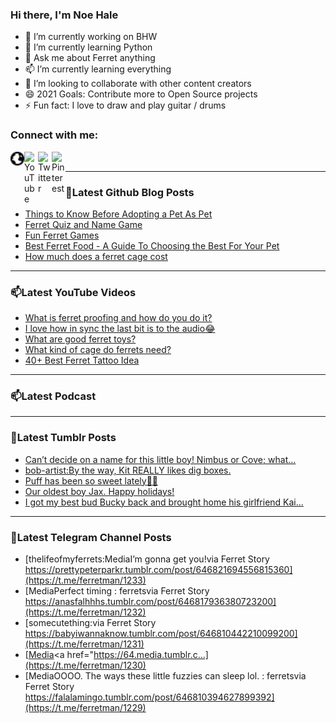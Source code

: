 ### Hi there, I'm Noe Hale

- 🔭 I’m currently working on BHW
- 🌱 I’m currently learning Python
- 💬 Ask me about Ferret anything
- 📫 I’m currently learning everything
- 🔭 I’m looking to collaborate with other content creators
- 😄 2021 Goals: Contribute more to Open Source projects
- ⚡ Fun fact: I love to draw and play guitar / drums

### Connect with me:

[<img align="left" alt="ferretvoice.com" width="22px" src="https://raw.githubusercontent.com/iconic/open-iconic/master/svg/globe.svg" />](https://ferretvoice.com)
[<img align="left" alt="YouTube" width="22px" src="https://cdn.jsdelivr.net/npm/simple-icons@v3/icons/youtube.svg" />](https://www.youtube.com/channel/UCk665XTfaMLVwFVWUmgnDiw)
[<img align="left" alt="Twitter" width="22px" src="https://cdn.jsdelivr.net/npm/simple-icons@v3/icons/twitter.svg" />](https://twitter.com/voiceferret)
[<img align="left" alt="Pinterest" width="22px" src="https://cdn.jsdelivr.net/npm/simple-icons@v3/icons/pinterest.svg" />](https://www.pinterest.com/voiceferret/)

<br />

---
### 🔭Latest Github Blog Posts
<!-- GITHUB:START -->
- [Things to Know Before Adopting a Pet As Pet](http://noehale.github.io/things-to-know-before-adopting-a-pet-as-pet/)
- [Ferret Quiz and Name Game](http://noehale.github.io/ferret-quiz/)
- [Fun Ferret Games](http://noehale.github.io/fun-ferret-games/)
- [Best Ferret Food - A Guide To Choosing the Best For Your Pet](http://noehale.github.io/best-ferret-food/)
- [How much does a ferret cage cost](http://noehale.github.io/how-much-does-a-ferret-cage-cost/)
<!-- GITHUB:END -->
---
### 📫Latest YouTube Videos

<!-- YOUTUBE:START -->
- [What is ferret proofing and how do you do it?](https://www.youtube.com/watch?v=81Syh_DJBQQ)
- [I love how in sync the last bit is to the audio😂](https://www.youtube.com/watch?v=WHBeGHwSlGY)
- [What are good ferret toys?](https://www.youtube.com/watch?v=tPxRilBzc0s)
- [What kind of cage do ferrets need?](https://www.youtube.com/watch?v=xzz6hC3sR5A)
- [40+ Best Ferret Tattoo Idea](https://www.youtube.com/watch?v=KIKqduR6Xcs)
<!-- YOUTUBE:END -->

---
### 📫Latest Podcast

<!-- PODCAST:START -->
<!-- PODCAST:END -->
---
### 📝Latest Tumblr Posts

<!-- TUMBLR:START -->
- [Can’t decide on a name for this little boy! Nimbus or Cove; what...](https://come-forth-into-the-light.tumblr.com/post/646848202325295104)
- [bob-artist:By the way, Kit REALLY likes dig boxes.](https://come-forth-into-the-light.tumblr.com/post/646825529456115712)
- [Puff has been so sweet lately🥺🥺](https://come-forth-into-the-light.tumblr.com/post/646802864205856768)
- [Our oldest boy Jax. Happy holidays!](https://come-forth-into-the-light.tumblr.com/post/646757605496258560)
- [I got my best bud Bucky back and brought home his girlfriend Kai...](https://come-forth-into-the-light.tumblr.com/post/646735009078804480)
<!-- TUMBLR:END -->
---
### 📝Latest Telegram Channel Posts

<!-- TELEGRAM:START -->
- [thelifeofmyferrets:MediaI’m gonna get you!via Ferret Story https://prettypeterparkr.tumblr.com/post/646821694556815360](https://t.me/ferretman/1233)
- [MediaPerfect timing : ferretsvia Ferret Story https://anasfalhhhs.tumblr.com/post/646817936380723200](https://t.me/ferretman/1232)
- [somecutething:via Ferret Story https://babyiwannaknow.tumblr.com/post/646810442210099200](https://t.me/ferretman/1231)
- [<a href="https://64.media.tumblr.com/8dcf3237615a1868b078b6640149cf3b/tumblr_n4g3x0AwKb1rhecsno1_250.gifv">Media</a><a href="https://64.media.tumblr.c...](https://t.me/ferretman/1230)
- [MediaOOOO. The ways these little fuzzies can sleep lol. : ferretsvia Ferret Story https://falalamingo.tumblr.com/post/646810394627899392](https://t.me/ferretman/1229)
<!-- TELEGRAM:END -->
